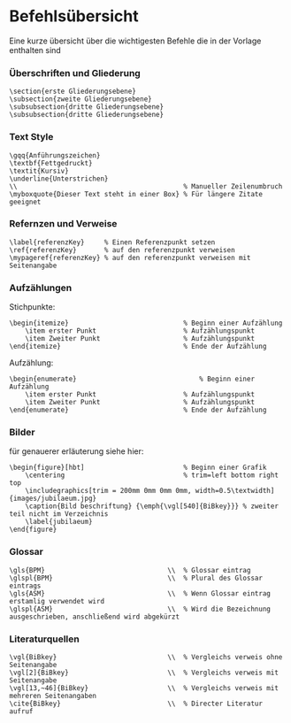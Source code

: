 # Befehlsübersicht
Eine kurze übersicht über die wichtigesten Befehle die in der Vorlage enthalten sind

### Überschriften und Gliederung

```TeX
\section{erste Gliederungsebene}
\subsection{zweite Gliederungsebene}
\subsubsection{dritte Gliederungsebene}
\subsubsection{dritte Gliederungsebene}
```

### Text Style
```TeX
\gqq{Anführungszeichen}
\textbf{Fettgedruckt}
\textit{Kursiv}		
\underline{Unterstrichen}
\\											% Manueller Zeilenumbruch
\myboxquote{Dieser Text steht in einer Box} % Für längere Zitate geeignet
```

### Refernzen und Verweise

```TeX
\label{referenzKey}     % Einen Referenzpunkt setzen
\ref{referenzKey}       % auf den referenzpunkt verweisen
\mypageref{referenzKey} % auf den referenzpunkt verweisen mit Seitenangabe
```
### Aufzählungen
Stichpunkte:
```TeX
\begin{itemize}								% Beginn einer Aufzählung
	\item erster Punkt						% Aufzählungspunkt
	\item Zweiter Punkt						% Aufzählungspunkt
\end{itemize}								% Ende der Aufzählung
```

Aufzählung:
```TeX
\begin{enumerate}								% Beginn einer Aufzählung
	\item erster Punkt						% Aufzählungspunkt
	\item Zweiter Punkt						% Aufzählungspunkt
\end{enumerate}								% Ende der Aufzählung
```

### Bilder
für genauerer erläuterung siehe hier:
```TeX
\begin{figure}[hbt]							% Beginn einer Grafik
	\centering 								% trim=left bottom right top
	\includegraphics[trim = 200mm 0mm 0mm 0mm, width=0.5\textwidth]{images/jubilaeum.jpg}
	\caption{Bild beschriftung} {\emph{\vgl[540]{BiBkey}}} % zweiter teil nicht im Verzeichnis
	\label{jubilaeum}
\end{figure}
```
### Glossar
```TeX
\gls{BPM} 								\\ 	% Glossar eintrag
\glspl{BPM} 							\\ 	% Plural des Glossar eintrags
\gls{ASM} 								\\ 	% Wenn Glossar eintrag erstamlig verwendet wird
\glspl{ASM} 							\\ 	% Wird die Bezeichnung ausgeschrieben, anschließend wird abgekürzt
```

### Literaturquellen

```TeX
\vgl{BiBkey} 							\\ 	% Vergleichs verweis ohne Seitenangabe
\vgl[2]{BiBkey} 						\\ 	% Vergleichs verweis mit Seitenangabe
\vgl[13,~46]{BiBkey}					\\ 	% Vergleichs verweis mit mehreren Seitenangaben
\cite{BiBkey} 							\\ 	% Directer Literatur aufruf
```
